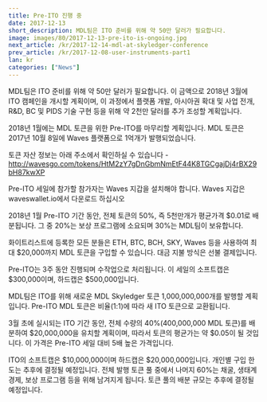 ```yaml
---
title: Pre-ITO 진행 중
date: 2017-12-13
short_description: MDL팀은 ITO 준비를 위해 약 50만 달러가 필요합니다.
image: images/80/2017-12-13-pre-ito-is-ongoing.jpg
next_article: /kr/2017-12-14-mdl-at-skyledger-conference
prev_article: /kr/2017-12-08-user-instruments-part1
lan: kr
categories: ["News"]
---
```


MDL팀은 ITO 준비를 위해 약 50만 달러가 필요합니다. 이 금액으로 2018년 3월에 ITO 캠페인을 개시할 계획이며, 이 과정에서 플랫폼 개발, 아시아권 확대 및 사업 전개, R&D, BC 및 PIDS 기술 구현 등을 위해 약 2천만 달러를 추가 조성할 계획입니다.

2018년 1월에는 MDL 토큰을 위한 Pre-ITO를 마무리할 계획입니다. MDL 토큰은 2017년 10월 8일에 Waves 플랫폼으로 1억개가 발행되었습니다.

토큰 자산 정보는 아래 주소에서 확인하실 수 있습니다 -
http://wavesgo.com/tokens/HtM2zY7gDnGbmNmEtF44K8TGCgajDj4rBX29bH87kwXP

Pre-ITO 세일에 참가할 참가자는 Waves 지갑을 설치해야 합니다. Waves 지갑은 waveswallet.io에서 다운로드 하십시오

2018년 1월 Pre-ITO 기간 동안, 전체 토큰의 50%, 즉 5천만개가 평균가격 $0.01로 배분됩니다. 그 중 20%는 보상 프로그램에 소요되며 30%는 MDL팀이 보유합니다.

화이트리스트에 등록한 모든 분들은 ETH, BTC, BCH, SKY, Waves 등을 사용하여 최대 $20,000까지 MDL 토큰을 구입할 수 있습니다. 대금 지불 방식은 선불 결제입니다.

Pre-ITO는 3주 동안 진행되며 수작업으로 처리됩니다. 이 세일의 소프트캡은 $300,000이며, 하드캡은 $500,000입니다.

MDL팀은 ITO를 위해 새로운 MDL Skyledger 토큰 1,000,000,000개를 발행할 계획입니다. Pre-ITO MDL 토큰은 비율(1:1)에 따라 새 ITO 토큰으로 교환됩니다.

3월 초에 실시되는 ITO 기간 동안, 전체 수량의 40%(400,000,000 MDL 토큰)를 배분하여 $20,000,000을 유치할 계획이며, 따라서 토큰의 평균가는 약 $0.05이 될 것입니다. 이 가격은 Pre-ITO 세일 대비 5배 높은 가격입니다.

ITO의 소프트캡은 $10,000,000이며 하드캡은 $20,000,000입니다. 개인별 구입 한도는 추후에 결정될 예정입니다. 전체 발행 토큰 풀 중에서 나머지 60%는 채굴, 생태계 경제, 보상 프로그램 등을 위해 남겨지게 됩니다. 토큰 풀의 배분 규모는 추후에 결정될 예정입니다.
